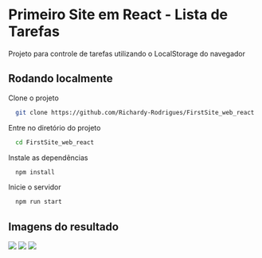 
# Primeiro Site em React - Lista de Tarefas

Projeto para controle de tarefas utilizando o LocalStorage do navegador



## Rodando localmente

Clone o projeto

```bash
  git clone https://github.com/Richardy-Rodrigues/FirstSite_web_react
```

Entre no diretório do projeto

```bash
  cd FirstSite_web_react
```

Instale as dependências

```bash
  npm install
```

Inicie o servidor

```bash
  npm run start
```

## Imagens do resultado

<img src="..\src\assets\screenshot.png">

<img src="..\src\assets\screenshot2.png">

<img src="..\src\assets\screenshot3.png">
